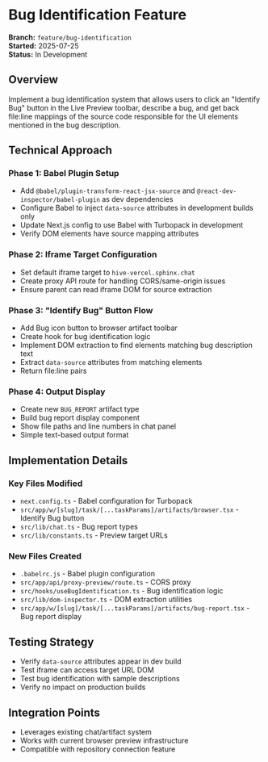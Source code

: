 # Bug Identification Feature

**Branch:** `feature/bug-identification`  
**Started:** 2025-07-25  
**Status:** In Development

## Overview

Implement a bug identification system that allows users to click an "Identify Bug" button in the Live Preview toolbar, describe a bug, and get back file:line mappings of the source code responsible for the UI elements mentioned in the bug description.

## Technical Approach

### Phase 1: Babel Plugin Setup
- Add `@babel/plugin-transform-react-jsx-source` and `@react-dev-inspector/babel-plugin` as dev dependencies
- Configure Babel to inject `data-source` attributes in development builds only
- Update Next.js config to use Babel with Turbopack in development
- Verify DOM elements have source mapping attributes

### Phase 2: Iframe Target Configuration  
- Set default iframe target to `hive-vercel.sphinx.chat`
- Create proxy API route for handling CORS/same-origin issues
- Ensure parent can read iframe DOM for source extraction

### Phase 3: "Identify Bug" Button Flow
- Add Bug icon button to browser artifact toolbar
- Create hook for bug identification logic
- Implement DOM extraction to find elements matching bug description text
- Extract `data-source` attributes from matching elements
- Return file:line pairs

### Phase 4: Output Display
- Create new `BUG_REPORT` artifact type
- Build bug report display component
- Show file paths and line numbers in chat panel
- Simple text-based output format

## Implementation Details

### Key Files Modified
- `next.config.ts` - Babel configuration for Turbopack
- `src/app/w/[slug]/task/[...taskParams]/artifacts/browser.tsx` - Identify Bug button
- `src/lib/chat.ts` - Bug report types
- `src/lib/constants.ts` - Preview target URLs

### New Files Created
- `.babelrc.js` - Babel plugin configuration
- `src/app/api/proxy-preview/route.ts` - CORS proxy
- `src/hooks/useBugIdentification.ts` - Bug identification logic
- `src/lib/dom-inspector.ts` - DOM extraction utilities
- `src/app/w/[slug]/task/[...taskParams]/artifacts/bug-report.tsx` - Bug report display

## Testing Strategy
- Verify `data-source` attributes appear in dev build
- Test iframe can access target URL DOM
- Test bug identification with sample descriptions
- Verify no impact on production builds

## Integration Points
- Leverages existing chat/artifact system
- Works with current browser preview infrastructure
- Compatible with repository connection feature